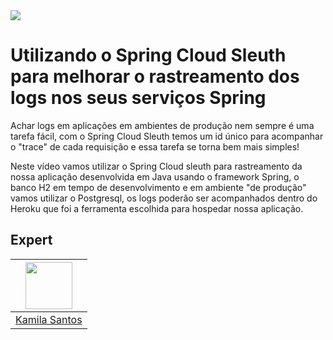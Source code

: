 <img src="https://storage.googleapis.com/golden-wind/experts-club/capa-github.svg" />

# Utilizando o Spring Cloud Sleuth para melhorar o rastreamento dos logs nos seus serviços Spring

Achar logs em aplicações em ambientes de produção nem sempre é uma tarefa fácil, com o Spring Cloud Sleuth temos um id único para acompanhar o "trace" de cada requisição e essa tarefa se torna bem mais simples!

Neste vídeo vamos utilizar o Spring Cloud sleuth para rastreamento da nossa aplicação  desenvolvida em Java usando o framework Spring, o banco H2 em tempo de desenvolvimento e em ambiente "de produção"  vamos utilizar o Postgresql, os logs poderão ser acompanhados dentro do Heroku que foi a ferramenta escolhida para hospedar nossa aplicação. 

## Expert

| [<img src="https://avatars.githubusercontent.com/u/32311268?s=460&u=88788249fc35ea2f59f583dae36d674d34896839&v=4" width="75px;"/>](https://github.com/Kamilahsantos) |
| :-: |
|[Kamila Santos](https://github.com/Kamilahsantos)|
